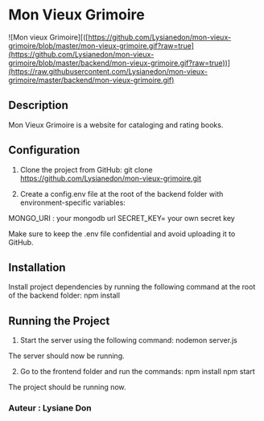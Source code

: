 # Mon Vieux Grimoire 
![Mon vieux Grimoire][([https://github.com/Lysianedon/mon-vieux-grimoire/blob/master/mon-vieux-grimoire.gif?raw=true](https://github.com/Lysianedon/mon-vieux-grimoire/blob/master/backend/mon-vieux-grimoire.gif?raw=true))](https://raw.githubusercontent.com/Lysianedon/mon-vieux-grimoire/master/backend/mon-vieux-grimoire.gif)

## Description
Mon Vieux Grimoire is a website for cataloging and rating books. 

## Configuration
1. Clone the project from GitHub:
git clone https://github.com/Lysianedon/mon-vieux-grimoire.git

2. Create a config.env file at the root of the backend folder with environment-specific variables:

MONGO_URI : your mongodb url
SECRET_KEY= your own secret key

Make sure to keep the .env file confidential and avoid uploading it to GitHub.

## Installation
Install project dependencies by running the following command at the root of the backend folder:
npm install

## Running the Project
1. Start the server using the following command: 
nodemon server.js

The server should now be running.

2. Go to the frontend folder and run the commands:
npm install
npm start

The project should be running now.

### Auteur : Lysiane Don
